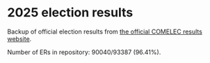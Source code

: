 # 2025 election results

Backup of official election results from [the official COMELEC results website](https://2025electionresults.comelec.gov.ph).































































Number of ERs in repository: 90040/93387 (96.41%).
